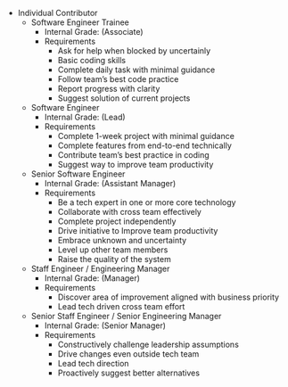 - Individual Contributor
    - Software Engineer Trainee
        - Internal Grade: (Associate)
        - Requirements
            - Ask for help when blocked by uncertainly
            - Basic coding skills
            - Complete daily task with minimal guidance
            - Follow team’s best code practice
            - Report progress with clarity
            - Suggest solution of current projects
    - Software Engineer 
        - Internal Grade: (Lead)
        - Requirements
            - Complete 1-week project with minimal guidance
            - Complete features from end-to-end technically
            - Contribute team’s best practice in coding
            - Suggest way to improve team productivity
    - Senior Software Engineer
        - Internal Grade: (Assistant Manager)
        - Requirements
            - Be a tech expert in one or more core technology
            - Collaborate with cross team effectively
            - Complete project independently
            - Drive initiative to Improve team productivity
            - Embrace unknown and uncertainty
            - Level up other team members
            - Raise the quality of the system
    - Staff Engineer / Engineering Manager
        - Internal Grade: (Manager)
        - Requirements
            - Discover area of improvement aligned with business priority
            - Lead tech driven cross team effort
    - Senior Staff Engineer / Senior Engineering Manager
        - Internal Grade: (Senior Manager)
        - Requirements
            - Constructively challenge leadership assumptions
            - Drive changes even outside tech team
            - Lead tech direction
            - Proactively suggest better alternatives
